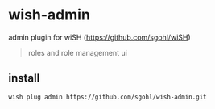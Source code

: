 # wish-admin

admin plugin for wiSH (https://github.com/sgohl/wiSH)

> roles and role management ui

## install

```
wish plug admin https://github.com/sgohl/wish-admin.git
```
